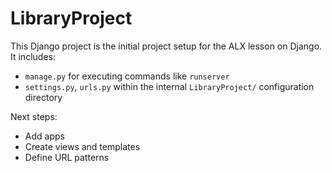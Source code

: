 # LibraryProject

This Django project is the initial project setup for the ALX lesson on Django. It includes:

- `manage.py` for executing commands like `runserver`
- `settings.py`, `urls.py` within the internal `LibraryProject/` configuration directory

Next steps:
- Add apps
- Create views and templates
- Define URL patterns
